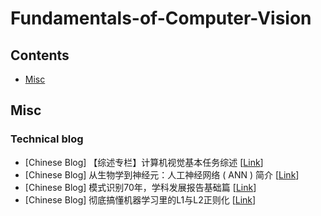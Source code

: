 # Fundamentals-of-Computer-Vision


## Contents
* [Misc](#misc)

## Misc

### Technical blog
- [Chinese Blog] 【综述专栏】计算机视觉基本任务综述 [[Link](https://mp.weixin.qq.com/s?__biz=MzIzNjc0MTMwMA==&mid=2247516851&idx=2&sn=a5130c8463b299e1d5a9f651e28826b0&chksm=e8d1f568dfa67c7e0e10a1bae4681d40ecd7ffad9455f89aacd2c81cc5947a8517b248f2df21&mpshare=1&scene=1&srcid=1022a8d91c25vpucqWAxh6iQ&sharer_sharetime=1603368046512&sharer_shareid=fd8c7684b39b2eac07b5e0c63bf1346a&key=14893ff72db1d5ee1953721ec82f821eefe1aedb5da593cae717949635ed3ff5c153857f82861de6296cebabfc140555a1bc8dd0cff737a76dd87d361dcf1bd21ca8982a76d254947cc3599698a614ecf2642c0362fe4afedaeeea80bcc72aff53adfed7b504fc7b591b2b8ec9c7501a43af19122862cb1ba6625851f6153f30&ascene=1&uin=Mjg1Mzg0ODMzMA%3D%3D&devicetype=Windows+10+x64&version=6300002f&lang=zh_CN&exportkey=AXiwBYFrxBZEwPoeO2KIZ2s%3D&pass_ticket=Cz67wUTL3RpVi0NHLVPCJOM8DtIHGFNJZqgE5Tk%2FDHEDHwgbRWtMAfGco6cfR%2BOZ&wx_header=0)]
- [Chinese Blog] 从生物学到神经元：人工神经网络 ( ANN ) 简介 [[Link](https://mp.weixin.qq.com/s?__biz=MzI1MjQ2OTQ3Ng==&mid=2247516534&idx=2&sn=c572d31d3bcac699bbd79439e6c17344&chksm=e9e188fdde9601ebfe99175f868129d4c26cac0bda26e0275d353fbb5a641df0c388667c9ce8&mpshare=1&scene=1&srcid=1022Vwsi9O5NAWAR4NsBj2Ay&sharer_sharetime=1603368266537&sharer_shareid=fd8c7684b39b2eac07b5e0c63bf1346a&key=9aff5afafa6fca8d849a87f6e73dca1951a2aa82f36125eaf4a3ea257ac23c540f1586df89e67013cefc4372f1dd030194bba66d89930e0a55f6bb4ad198cb61d49869aa41546ecdc92343e0d60fd6cf86ebf7d600599b867919027f89df5dc8814c967133f32d702c661cf5dd74c902804ff121aa5140e79b74e2446485e6be&ascene=1&uin=Mjg1Mzg0ODMzMA%3D%3D&devicetype=Windows+10+x64&version=6300002f&lang=zh_CN&exportkey=AVQLpgBe32zbDnCwZUBdnKY%3D&pass_ticket=Cz67wUTL3RpVi0NHLVPCJOM8DtIHGFNJZqgE5Tk%2FDHEDHwgbRWtMAfGco6cfR%2BOZ&wx_header=0)]
- [Chinese Blog] 模式识别70年，学科发展报告基础篇 [[Link](https://mp.weixin.qq.com/s?__biz=MzU1NzM4MjgzOA==&mid=2247496471&idx=1&sn=ae90bb8b9e5e4cc0806ac2ccaaf8abbc&chksm=fc341ececb4397d8ff8acdb0876d8bf6408cd696bc935efb1f7b4016054612e29065c84c631f&mpshare=1&scene=1&srcid=1023VCyO63qnYHQZl1BwyEkr&sharer_sharetime=1603416575396&sharer_shareid=fd8c7684b39b2eac07b5e0c63bf1346a&key=14893ff72db1d5ee48067dc7c537acbd0abdd8b27624eef70184036c2c036f9a82ed21d3d22366a82a9166e48dfd67f88eaed909941d7c4cdf4db03e8e34bb076eac849bc397c8fda27a2821a85876da69f66e5a9c7f9efa61d75fa46b47407255e7e74d3f24d438ee5c75915800f85020649507e6a5a03ef42549c8d1fbc846&ascene=1&uin=Mjg1Mzg0ODMzMA%3D%3D&devicetype=Windows+10+x64&version=6300002f&lang=zh_CN&exportkey=AUC7xf0j4vJ85MQsV4BDNh0%3D&pass_ticket=qp6dW60bJ2CUrvoxYSHea6AaqaqDMG8%2FoEUMCswn%2FqEOUGhIdg1gpdhSK6LerXDw&wx_header=0)]
- [Chinese Blog] 彻底搞懂机器学习里的L1与L2正则化 [[Link](https://mp.weixin.qq.com/s?__biz=MzI5MDUyMDIxNA==&mid=2247511692&idx=3&sn=39d4fca8b6783b9b74e4f4832b37fab2&chksm=ec1c4375db6bca63465473f7f0bfab4af2da5a5fc3dfffcb7417608476d7d3180ce1a466701a&mpshare=1&scene=1&srcid=1023Z71QgBa72sUP0gvwedWe&sharer_sharetime=1603416661884&sharer_shareid=fd8c7684b39b2eac07b5e0c63bf1346a&key=9aff5afafa6fca8d5774cc6f68ae8692d98c11211db07dcda0b67b5dcb9a53c890a7649c082c499002cbee32485fb98f9041a00bdb2ab08f4d611a9cc3c9632599a201d4bf4b64fdae53596b96627e5de659ba9832b7b5a4a106f56a071d08526c089acf6b614043332ef6dedda75a32bb629e44d7e04741698c33f025b01d9f&ascene=1&uin=Mjg1Mzg0ODMzMA%3D%3D&devicetype=Windows+10+x64&version=6300002f&lang=zh_CN&exportkey=Ae0drvjIG7uGlYsmigJUFH4%3D&pass_ticket=qp6dW60bJ2CUrvoxYSHea6AaqaqDMG8%2FoEUMCswn%2FqEOUGhIdg1gpdhSK6LerXDw&wx_header=0)]


